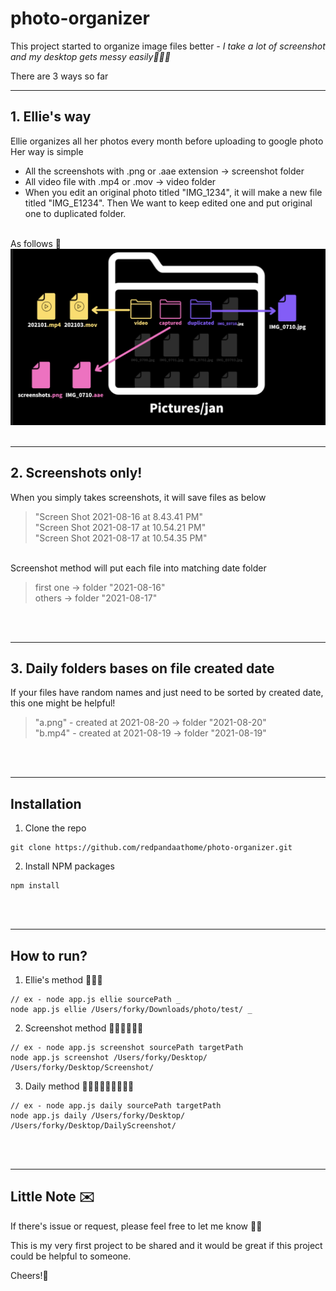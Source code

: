 # photo-organizer

This project started to organize image files better *- I take a lot of screenshot and my desktop gets messy easily🤦🏻‍♀️*

There are 3 ways so far
***
## 1. Ellie's way  

Ellie organizes all her photos every month before uploading to google photo  
Her way is simple  
- All the screenshots with .png or .aae extension -> screenshot folder  
- All video file with .mp4 or .mov -> video folder  
- When you edit an original photo titled "IMG_1234", it will make a new file titled "IMG_E1234". Then We want to keep edited one and put original one to duplicated folder.  

<br>As follows 👀
<img src="./img/aaa.png">
<br><br>
***
## 2. Screenshots only!  

When you simply takes screenshots, it will save files as below   
> "Screen Shot 2021-08-16 at 8.43.41 PM"  
> "Screen Shot 2021-08-17 at 10.54.21 PM"  
> "Screen Shot 2021-08-17 at 10.54.35 PM"  

<br>
Screenshot method will put each file into matching date folder  

> first one -> folder "2021-08-16"  
> others -> folder "2021-08-17"  

<br><br>
***
## 3. Daily folders bases on file created date

If your files have random names and just need to be sorted by created date, this one might be helpful!  
> "a.png" - created at 2021-08-20 -> folder "2021-08-20"  
> "b.mp4" - created at 2021-08-19 -> folder "2021-08-19"  

<br><br>
***
## Installation
1. Clone the repo
```
git clone https://github.com/redpandaathome/photo-organizer.git
```

2. Install NPM packages
```
npm install
```
<br><br>
***
## How to run?
1. Ellie's method 🏃🏻‍♀️
```
// ex - node app.js ellie sourcePath _
node app.js ellie /Users/forky/Downloads/photo/test/ _
```
2. Screenshot method 🏃🏻‍♀️🏃🏻‍♀️
```
// ex - node app.js screenshot sourcePath targetPath
node app.js screenshot /Users/forky/Desktop/ /Users/forky/Desktop/Screenshot/
```
3. Daily method 🏃🏻‍♀️🏃🏻‍♀️🏃🏻‍♀️
```
// ex - node app.js daily sourcePath targetPath
node app.js daily /Users/forky/Desktop/ /Users/forky/Desktop/DailyScreenshot/
```
<br><br>
***
## Little Note ✉️
If there's issue or request, please feel free to let me know 🙌🏻  

This is my very first project to be shared and it would be great if this project could be helpful to someone.  

Cheers!🍻
